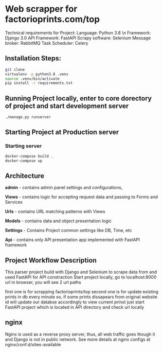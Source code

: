 # Web scrapper for factorioprints.com/top

Technical requirements for Project:
Language: Python 3.8 \n
Framework: Django 3.0
API Framework: FastAPI
Scrapy software: Selenium
Message broker: RabbitMQ
Task Scheduler: Celery

## Installation Steps:

```bash
git clone
virtualenv -p python3.8 .venv
source .venv/bin/activate
pip install -r requirements.txt
```

## Running Project locally, enter to core dorectory of project and start development server

```bash
./manage.py runserver
```


## Starting Project at Production server

### Starting server

```bash
docker-compose build .
docker-compose up
```


## Architecture

**admin** - contains admin panel settings and configurations,

**Views** - contains logic for accepting request data and passing to Forms and Services

**Urls** - contains URL matching patterns with Views

**Models** - contains data and object presentation logic

**Settings** - Contains Project common settings like DB, Time, etc

**Api** - contains only API presentation app implemented with FastAPI framework


## **Project Workflow Description**

This parser project build with Django and Selenium to scrape data from and used FastAPI for API constraction
Start project locally, go to localhost:8000 url in browser, you will see 2 url paths

first one is for scrapping factorioprints/top second one is for update existing prints in db every minute
so, if some prints dissapears from original website id will update our databse accordingly
to view current prinst just start FastAPI project which is located in API directory and check url locally


## nginx

Nginx is used as a reverse proxy server, thus, all web traffic goes though it and Django is not in public network.
See more details at nginx configs at nginx/conf.d/sites-available

